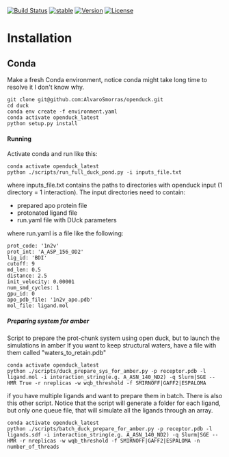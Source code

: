 [![Build Status](https://travis-ci.org/abradle/duck.svg?branch=master)](https://travis-ci.org/abradle/duck)
[![stable](http://badges.github.io/stability-badges/dist/experimental.svg)](http://github.com/badges/stability-badges)
[![Version](http://img.shields.io/badge/version-0.1.0-blue.svg?style=flat)](https://github.com/abradle/duck)
[![License](http://img.shields.io/badge/license-Apache%202.0-blue.svg?style=flat)](https://github.com/abradle/duck/blob/master/LICENSE.txt)

# Installation

## Conda

Make a fresh Conda environment, notice conda might take long time to resolve it I don't know why.
```
git clone git@github.com:AlvaroSmorras/openduck.git
cd duck
conda env create -f environment.yaml 
conda activate openduck_latest
python setup.py install
```

#### Running

Activate conda and run like this:
```
conda activate openduck_latest
python ./scripts/run_full_duck_pond.py -i inputs_file.txt
```

where inputs_file.txt contains the paths to directories with openduck input (1 directory = 1 interaction).
The input directories need to contain:
- prepared apo protein file
- protonated ligand file
- run.yaml file with DUck parameters


where run.yaml is a file like the following:

```
prot_code: '1n2v'
prot_int: 'A_ASP_156_OD2'
lig_id: 'BDI'
cutoff: 9
md_len: 0.5
distance: 2.5
init_velocity: 0.00001
num_smd_cycles: 1
gpu_id: 0
apo_pdb_file: '1n2v_apo.pdb'
mol_file: ligand.mol
```

##### Preparing system for amber

Script to prepare the prot-chunk system using open duck, but to launch the simulations in amber
If you want to keep structural waters, have a file with them called "waters_to_retain.pdb"

```{bash}
conda activate openduck_latest
python ./scripts/duck_prepare_sys_for_amber.py -p receptor.pdb -l ligand.mol -i interaction_string(e.g. A_ASN_140_ND2) -q Slurm|SGE --HMR True -r nreplicas -w wqb_threshold -f SMIRNOFF|GAFF2|ESPALOMA
```

if you have multiple ligands and want to prepare them in batch. There is also this other script. Notice that the script will generate a folder for each ligand, but only one queue file, that will simulate all the ligands through an array.

```{bash}
conda activate openduck_latest
python ./scripts/batch_duck_prepare_for_amber.py -p receptor.pdb -l ligands.sdf -i interaction_string(e.g. A_ASN_140_ND2) -q Slurm|SGE --HMR -r nreplicas -w wqb_threshold -f SMIRNOFF|GAFF2|ESPALOMA -n number_of_threads
```
